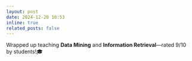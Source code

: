 ```yaml
---
layout: post
date: 2024-12-20 10:53
inline: true
related_posts: false
---
```


Wrapped up teaching **Data Mining** and **Information Retrieval**—rated 9/10 by students!🎓
